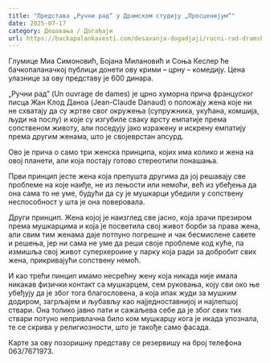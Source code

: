 ```yaml
---
title: "Представа „Ручни рад“ у Драмском студију „Просценијум“"
date: 2025-07-17
category: Дешавања / Догађаји
url: https://backapalankavesti.com/desavanja-dogadjaji/rucni-rad-dramski-studio-proscenijum/
---
```


Глумице Миа Симоновић, Бојана Милановић и Соња Кеслер ће бачкопаланачкој публици донети ову крими – црну – комедију. Цена улазнице за ову представу је 600 динара.

„Ручни рад” (Un ouvrage de dames) је црно хуморна прича француског писца Жан Клод Даноа (Jean-Claude Danaud) о положају жена које ни не схватају да су жртве свог окружења (супружника, укућана, комшија, људи на послу) и које су изгубиле сваку врсту емпатије према сопственом животу, али поседују јако изражену и искрену емпатију према другим женама, што је својеврстан апсурд.

Ово је прича о само три женска принципа, којих има колико и жена на овој планети, али која постају готово стереотипи понашања.

Први принцип јесте жена која препушта другима да јој решавају све проблеме на које наиђе, не из лењости или немоћи, већ из убеђења да она сама то не уме, будући да су је мушкарци убедили у сопствену неспособност у шта је она поверовала.

Други принцип. Жена којој је наизглед све јасно, која зрачи презиром према мушкарцима и која је посветила свој живот борби за права жена, али свим тим женама даје потпуно погрешне и чак бесмислене савете и решења, јер ни сама не уме да реши своје проблеме код куће, па измишља свој живот суперхероине у парку која ради за добробит свих жена, прикривајући сопствену немоћ.

И као трећи пинцип имамо несрећну жену која никада није имала никакав физички контакт са мушкарцем, сем руковања, коју сви око ње убеђују да је због тога благословена, а која ипак жуди за мушким додиром, загрљајем и љубављу као најједноставнијој и најлепшој ствари. Она толико јавно пати и сажаљева себе да је због свих тих ствари потуно непривлачна било ком мушкарцу кога је икада упознала, те се скрива у религиозности, што је такође само фасада.

Карте за ову позоришну представу се резервишу на број телефона 063/7671973.

